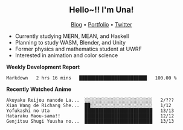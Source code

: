 <h2 align="center">
  Hello~!! I'm Una!
</h2>

<p align="center">
  <a href="https://anarchy.website/">Blog</a> &bull;
  <a href="https://una-ada.github.io/">Portfolio</a> &bull;
  <a href="https://twitter.com/xn__z7x">Twitter</a>
</p>

- Currently studying MERN, MEAN, and Haskell
- Planning to study WASM, Blender, and Unity
- Former physics and mathematics student at UWRF
- Interested in animation and color science

**Weekly Development Report**

<!--START_SECTION:waka-->

```text
Markdown   2 hrs 16 mins   █████████████████████████   100.00 %
```

<!--END_SECTION:waka-->

**Recently Watched Anime**

<!-- RECENT-ANIME:START -->

    Akuyaku Reijou nanode La...  ░░░░░░░░░░░░░░░░░░░░░░░░░   2/???
    Xian Wang de Richang She...  ██░░░░░░░░░░░░░░░░░░░░░░░   1/12
    Yofukashi no Uta             █████████████████████████   13/13
    Hataraku Maou-sama!!         █████████████████████████   12/12
    Genjitsu Shugi Yuusha no...  █████████████████████████   13/13
<!-- RECENT-ANIME:END -->
